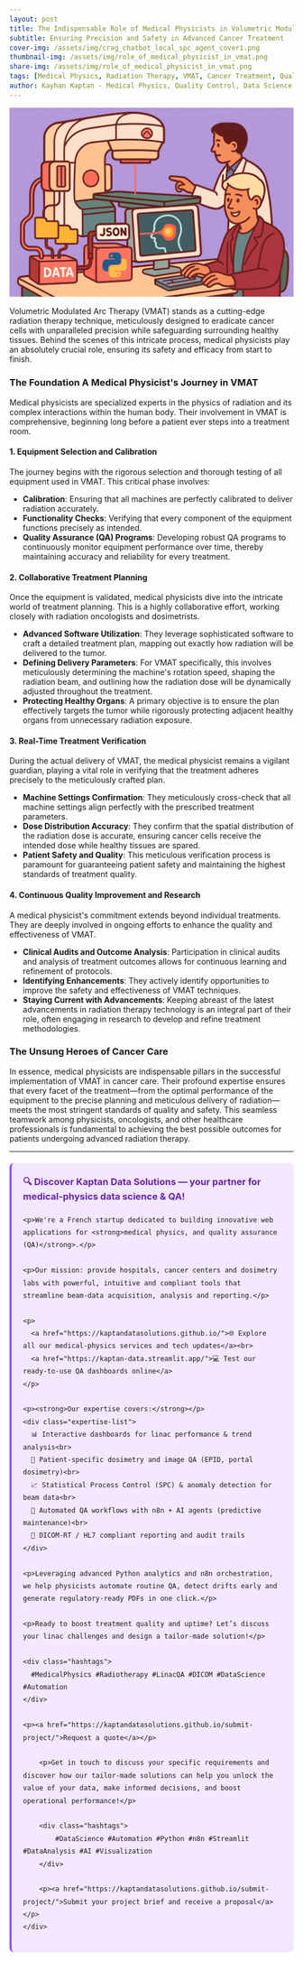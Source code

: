 ```yaml
---
layout: post
title: The Indispensable Role of Medical Physicists in Volumetric Modulated Arc Therapy (VMAT)
subtitle: Ensuring Precision and Safety in Advanced Cancer Treatment
cover-img: /assets/img/crag_chatbot_local_spc_agent_cover1.png
thumbnail-img: /assets/img/role_of_medical_physicist_in_vmat.png
share-img: /assets/img/role_of_medical_physicist_in_vmat.png
tags: [Medical Physics, Radiation Therapy, VMAT, Cancer Treatment, Quality Assurance, Patient Safety, Oncology, Healthcare]
author: Kayhan Kaptan - Medical Physics, Quality Control, Data Science and Automation
---
```


[![](/assets/img/role_of_medical_physicist_in_vmat.png)](https://www.youtube.com/channel/UCWkX7E-ImVbf0O3ocAW51wg)

Volumetric Modulated Arc Therapy (VMAT) stands as a cutting-edge radiation therapy technique, meticulously designed to eradicate cancer cells with unparalleled precision while safeguarding surrounding healthy tissues. Behind the scenes of this intricate process, medical physicists play an absolutely crucial role, ensuring its safety and efficacy from start to finish.

### The Foundation A Medical Physicist's Journey in VMAT

Medical physicists are specialized experts in the physics of radiation and its complex interactions within the human body. Their involvement in VMAT is comprehensive, beginning long before a patient ever steps into a treatment room.

#### 1. Equipment Selection and Calibration

The journey begins with the rigorous selection and thorough testing of all equipment used in VMAT. This critical phase involves:
*   **Calibration**: Ensuring that all machines are perfectly calibrated to deliver radiation accurately.
*   **Functionality Checks**: Verifying that every component of the equipment functions precisely as intended.
*   **Quality Assurance (QA) Programs**: Developing robust QA programs to continuously monitor equipment performance over time, thereby maintaining accuracy and reliability for every treatment.

#### 2. Collaborative Treatment Planning

Once the equipment is validated, medical physicists dive into the intricate world of treatment planning. This is a highly collaborative effort, working closely with radiation oncologists and dosimetrists.
*   **Advanced Software Utilization**: They leverage sophisticated software to craft a detailed treatment plan, mapping out exactly how radiation will be delivered to the tumor.
*   **Defining Delivery Parameters**: For VMAT specifically, this involves meticulously determining the machine's rotation speed, shaping the radiation beam, and outlining how the radiation dose will be dynamically adjusted throughout the treatment.
*   **Protecting Healthy Organs**: A primary objective is to ensure the plan effectively targets the tumor while rigorously protecting adjacent healthy organs from unnecessary radiation exposure.

#### 3. Real-Time Treatment Verification

During the actual delivery of VMAT, the medical physicist remains a vigilant guardian, playing a vital role in verifying that the treatment adheres precisely to the meticulously crafted plan.
*   **Machine Settings Confirmation**: They meticulously cross-check that all machine settings align perfectly with the prescribed treatment parameters.
*   **Dose Distribution Accuracy**: They confirm that the spatial distribution of the radiation dose is accurate, ensuring cancer cells receive the intended dose while healthy tissues are spared.
*   **Patient Safety and Quality**: This meticulous verification process is paramount for guaranteeing patient safety and maintaining the highest standards of treatment quality.

#### 4. Continuous Quality Improvement and Research

A medical physicist's commitment extends beyond individual treatments. They are deeply involved in ongoing efforts to enhance the quality and effectiveness of VMAT.
*   **Clinical Audits and Outcome Analysis**: Participation in clinical audits and analysis of treatment outcomes allows for continuous learning and refinement of protocols.
*   **Identifying Enhancements**: They actively identify opportunities to improve the safety and effectiveness of VMAT techniques.
*   **Staying Current with Advancements**: Keeping abreast of the latest advancements in radiation therapy technology is an integral part of their role, often engaging in research to develop and refine treatment methodologies.

### The Unsung Heroes of Cancer Care

In essence, medical physicists are indispensable pillars in the successful implementation of VMAT in cancer care. Their profound expertise ensures that every facet of the treatment—from the optimal performance of the equipment to the precise planning and meticulous delivery of radiation—meets the most stringent standards of quality and safety. This seamless teamwork among physicists, oncologists, and other healthcare professionals is fundamental to achieving the best possible outcomes for patients undergoing advanced radiation therapy.

---

<html lang="en">
<head>
    <meta charset="UTF-8">
    <meta name="viewport" content="width=device-width, initial-scale=1.0">
    <title>Kaptan Data Solutions</title>
    <style>
        .citation {
            background-color: #f3e8ff;
            border-left: 4px solid #8b5cf6;
            padding: 20px;
            margin: 20px 0;
            border-radius: 8px;
            font-family: -apple-system, BlinkMacSystemFont, 'Segoe UI', Roboto, sans-serif;
            line-height: 1.6;
        }
        .citation h3 {
            color: #6b21a8;
            margin-top: 0;
        }
        .citation a {
            color: #7c3aed;
            text-decoration: none;
        }
        .citation a:hover {
            text-decoration: underline;
        }
        .expertise-list {
            margin: 15px 0;
        }
        .hashtags {
            font-weight: bold;
            color: #7c3aed;
            margin-top: 15px;
        }
    </style>
</head>
<body>
    <div class="citation">
        <h3>🔍 Discover Kaptan Data Solutions — your partner for medical-physics data science & QA!</h3>

    <p>We're a French startup dedicated to building innovative web applications for <strong>medical physics, and quality assurance (QA)</strong>.</p>

    <p>Our mission: provide hospitals, cancer centers and dosimetry labs with powerful, intuitive and compliant tools that streamline beam-data acquisition, analysis and reporting.</p>

    <p>
      <a href="https://kaptandatasolutions.github.io/">🌐 Explore all our medical-physics services and tech updates</a><br>
      <a href="https://kaptan-data.streamlit.app/">💻 Test our ready-to-use QA dashboards online</a>
    </p>

    <p><strong>Our expertise covers:</strong></p>
    <div class="expertise-list">
      📊 Interactive dashboards for linac performance & trend analysis<br>
      🔬 Patient-specific dosimetry and image QA (EPID, portal dosimetry)<br>
      📈 Statistical Process Control (SPC) & anomaly detection for beam data<br>
      🤖 Automated QA workflows with n8n + AI agents (predictive maintenance)<br>
      📑 DICOM-RT / HL7 compliant reporting and audit trails
    </div>

    <p>Leveraging advanced Python analytics and n8n orchestration, we help physicists automate routine QA, detect drifts early and generate regulatory-ready PDFs in one click.</p>

    <p>Ready to boost treatment quality and uptime? Let’s discuss your linac challenges and design a tailor-made solution!</p>

    <div class="hashtags">
      #MedicalPhysics #Radiotherapy #LinacQA #DICOM #DataScience #Automation
    </div>

    <p><a href="https://kaptandatasolutions.github.io/submit-project/">Request a quote</a></p>
        
        <p>Get in touch to discuss your specific requirements and discover how our tailor-made solutions can help you unlock the value of your data, make informed decisions, and boost operational performance!</p>
        
        <div class="hashtags">
            #DataScience #Automation #Python #n8n #Streamlit #DataAnalysis #AI #Visualization
        </div>
        
        <p><a href="https://kaptandatasolutions.github.io/submit-project/">Submit your project brief and receive a proposal</a></p>
    </div>
</body>
</html>